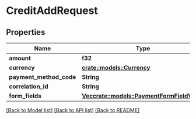 # CreditAddRequest

## Properties

Name | Type | Description | Notes
------------ | ------------- | ------------- | -------------
**amount** | **f32** |  | 
**currency** | [**crate::models::Currency**](Currency.md) |  | 
**payment_method_code** | **String** |  | 
**correlation_id** | **String** |  | 
**form_fields** | [**Vec<crate::models::PaymentFormFieldValue>**](PaymentFormFieldValue.md) |  | 

[[Back to Model list]](../README.md#documentation-for-models) [[Back to API list]](../README.md#documentation-for-api-endpoints) [[Back to README]](../README.md)


